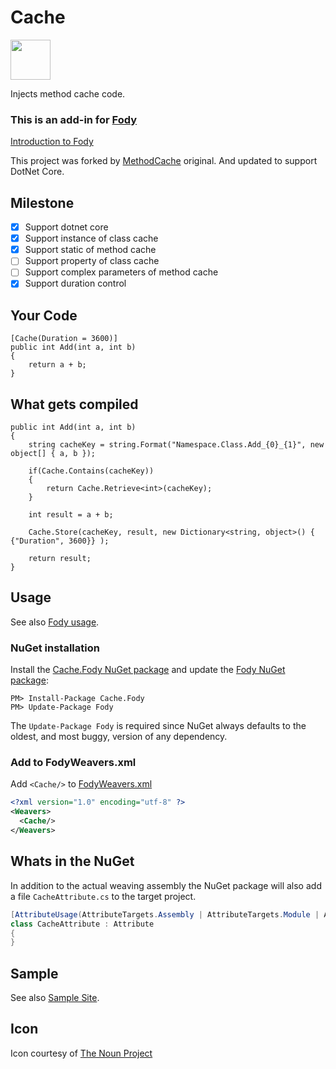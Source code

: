 # Cache

<img src="https://github.com/clawit/Cache/raw/master/icon.png" width="64">

Injects method cache code.

### This is an add-in for [Fody](https://github.com/Fody/Fody/)
[Introduction to Fody](http://github.com/Fody/Fody/wiki/SampleUsage)

This project was forked by [MethodCache](https://github.com/Dresel/MethodCache) original.
And updated to support DotNet Core.

## Milestone
- [x] Support dotnet core
- [x] Support instance of class cache
- [x] Support static of method cache
- [ ] Support property of class cache
- [ ] Support complex parameters of method cache
- [x] Support duration control

## Your Code

	[Cache(Duration = 3600)]
	public int Add(int a, int b)
	{
		return a + b;
	}

## What gets compiled

	public int Add(int a, int b)
	{
		string cacheKey = string.Format("Namespace.Class.Add_{0}_{1}", new object[] { a, b });
	
		if(Cache.Contains(cacheKey))
		{
			return Cache.Retrieve<int>(cacheKey);
		}
		
		int result = a + b;
		
		Cache.Store(cacheKey, result, new Dictionary<string, object>() { {"Duration", 3600}} );
		
		return result;
	}
  

## Usage

See also [Fody usage](https://github.com/Fody/Fody#usage).


### NuGet installation

Install the [Cache.Fody NuGet package](https://nuget.org/packages/Cache.Fody/) and update the [Fody NuGet package](https://nuget.org/packages/Fody/):

```PM
PM> Install-Package Cache.Fody
PM> Update-Package Fody
```

The `Update-Package Fody` is required since NuGet always defaults to the oldest, and most buggy, version of any dependency.

### Add to FodyWeavers.xml

Add `<Cache/>` to [FodyWeavers.xml](https://github.com/Fody/Fody#add-fodyweaversxml)

```xml
<?xml version="1.0" encoding="utf-8" ?>
<Weavers>
  <Cache/>
</Weavers>
```

## Whats in the NuGet

In addition to the actual weaving assembly the NuGet package will also add a file `CacheAttribute.cs` to the target project.

```csharp
[AttributeUsage(AttributeTargets.Assembly | AttributeTargets.Module | AttributeTargets.Class | AttributeTargets.Method | AttributeTargets.Constructor,AllowMultiple = false)]
class CacheAttribute : Attribute
{
}
```

## Sample

See also [Sample Site](src\Sample\Sample.md).

## Icon

Icon courtesy of [The Noun Project](http://thenounproject.com)
